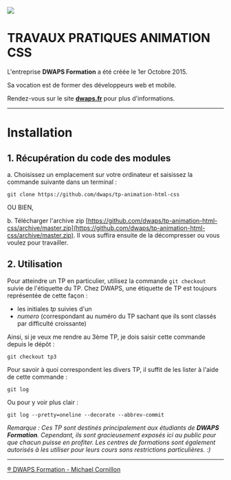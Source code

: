 ![](https://www.dwaps.fr/img/logo-300.png)

# TRAVAUX PRATIQUES ANIMATION CSS
L'entreprise **DWAPS Formation** a été créée le 1er Octobre 2015.

Sa vocation est de former des développeurs web et mobile.

Rendez-vous sur le site **[dwaps.fr](http://dwaps.fr "DWAPS")** pour plus d'informations.

---

# Installation
## 1. Récupération du code des modules

  a. Choisissez un emplacement sur votre ordinateur et saisissez la commande suivante dans un terminal :
    
    git clone https://github.com/dwaps/tp-animation-html-css

OU BIEN,

  b. Télécharger l'archive zip [https://github.com/dwaps/tp-animation-html-css/archive/master.zip](https://github.com/dwaps/tp-animation-html-css/archive/master.zip). Il vous suffira ensuite de la décompresser ou vous voulez pour travailler.


## 2. Utilisation
Pour atteindre un TP en particulier, utilisez la commande `git checkout` suivie de l'étiquette du TP. Chez DWAPS, une étiquette de TP est toujours représentée de cette façon :

* les initiales *tp* suivies d'un
* *numero* (correspondant au numéro du TP sachant que ils sont classés par difficulté croissante)

Ainsi, si je veux me rendre au 3ème TP, je dois saisir cette commande depuis le dépôt :

    git checkout tp3

Pour savoir à quoi correspondent les divers TP, il suffit de les lister à l'aide de cette commande :

    git log

Ou pour y voir plus clair :

    git log --pretty=oneline --decorate --abbrev-commit

*Remarque : Ces TP sont destinés principalement aux étudiants de **DWAPS Formation**. Cependant, ils sont gracieusement exposés ici au public pour que chacun puisse en profiter. Les centres de formations sont également autorisés à les utiliser pour leurs cours sans restrictions particulières. :)*

---

[® DWAPS Formation - Michael Cornillon](http://dwaps.fr "DWAPS")
